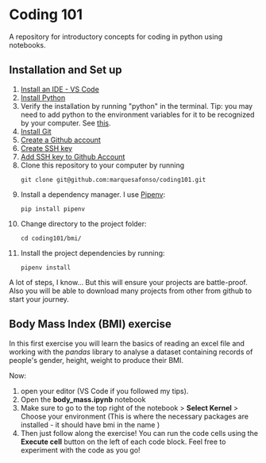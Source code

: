 # Coding 101

A repository for introductory concepts for coding in python using notebooks.

## Installation and Set up

1. [Install an IDE - VS Code](https://code.visualstudio.com/download)
2. [Install Python](https://www.python.org/downloads/release/python-3121/)
3. Verify the installation by running "python" in the terminal. Tip: you may need to add python to the environment variables for it to be recognized by your computer. See [this](https://realpython.com/add-python-to-path/).
4. [Install Git](https://github.com/git-guides/install-git)
5. [Create a Github account](https://docs.github.com/en/get-started/quickstart/creating-an-account-on-github)
6. [Create SSH key](https://www.digitalocean.com/community/tutorials/how-to-create-ssh-keys-with-openssh-on-macos-or-linux)
7. [Add SSH key to Github Account](https://docs.github.com/en/authentication/connecting-to-github-with-ssh/adding-a-new-ssh-key-to-your-github-account)
8. Clone this repository to your computer by running
    ```
    git clone git@github.com:marquesafonso/coding101.git
    ```
9. Install a dependency manager. I use [Pipenv](https://pypi.org/project/pipenv/):
    ```
    pip install pipenv
    ```
10. Change directory to the project folder:
    ```
    cd coding101/bmi/
    ```
11. Install the project dependencies by running:
    ```
    pipenv install
    ```

A lot of steps, I know... But this will ensure your projects are battle-proof. Also you will be able to download many projects from other from github to start your journey.

## Body Mass Index (BMI) exercise

In this first exercise you will learn the basics of reading an excel file and working with the *pandas* library to analyse a dataset containing records of people's gender, height, weight to produce their BMI.

Now:
1. open your editor (VS Code if you followed my tips).
2. Open the **body_mass.ipynb** notebook
3. Make sure to go to the top right of the notebook > **Select Kernel** > Choose your environment (This is where the necessary packages are installed - it should have bmi in the name )
4. Then just follow along the exercise! You can run the code cells using the **Execute cell** button on the left of each code block. Feel free to experiment with the code as you go!
